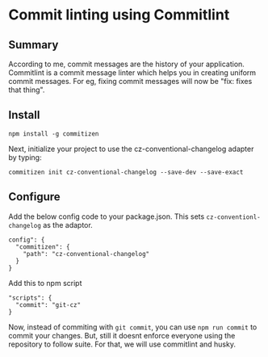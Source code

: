 # Commit linting using Commitlint

## Summary

According to me, commit messages are the history of your application.  Commitlint is a commit message linter which helps you in creating uniform commit messages. For eg, fixing commit messages will now be "fix: fixes that thing".

## Install

`npm install -g commitizen`

Next, initialize your project to use the cz-conventional-changelog adapter by typing:

`commitizen init cz-conventional-changelog --save-dev --save-exact`

## Configure

Add the below config code to your package.json. This sets `cz-conventionl-changelog` as the adaptor.

    config": {
      "commitizen": {
        "path": "cz-conventional-changelog"
      }
    }

Add this to npm script

    "scripts": {
      "commit": "git-cz"
    }

Now, instead of commiting with `git commit`, you can use `npm run commit` to commit your changes. But, still it doesnt enforce everyone using the repository to follow suite. For that, we will use commitlint and husky.

